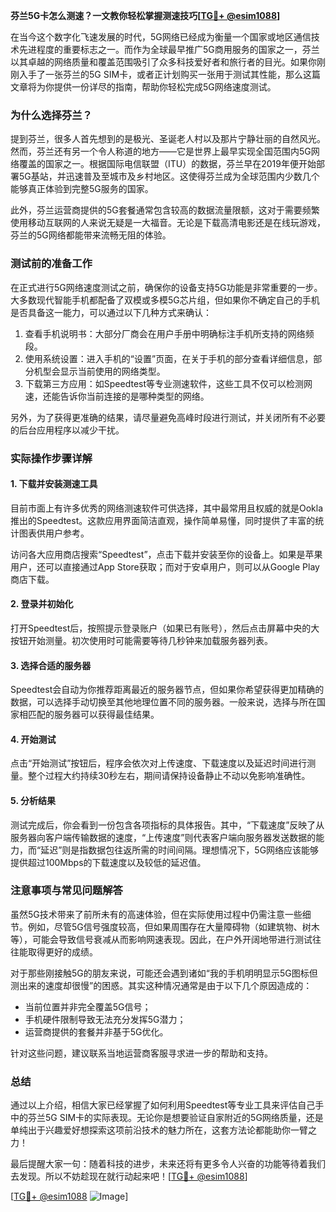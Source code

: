 **芬兰5G卡怎么测速？一文教你轻松掌握测速技巧[[TG💪+ @esim1088](https://t.me/s/esim1088)]**

在当今这个数字化飞速发展的时代，5G网络已经成为衡量一个国家或地区通信技术先进程度的重要标志之一。而作为全球最早推广5G商用服务的国家之一，芬兰以其卓越的网络质量和覆盖范围吸引了众多科技爱好者和旅行者的目光。如果你刚刚入手了一张芬兰的5G SIM卡，或者正计划购买一张用于测试其性能，那么这篇文章将为你提供一份详尽的指南，帮助你轻松完成5G网络速度测试。

### 为什么选择芬兰？

提到芬兰，很多人首先想到的是极光、圣诞老人村以及那片宁静壮丽的自然风光。然而，芬兰还有另一个令人称道的地方——它是世界上最早实现全国范围内5G网络覆盖的国家之一。根据国际电信联盟（ITU）的数据，芬兰早在2019年便开始部署5G基站，并迅速普及至城市及乡村地区。这使得芬兰成为全球范围内少数几个能够真正体验到完整5G服务的国家。

此外，芬兰运营商提供的5G套餐通常包含较高的数据流量限额，这对于需要频繁使用移动互联网的人来说无疑是一大福音。无论是下载高清电影还是在线玩游戏，芬兰的5G网络都能带来流畅无阻的体验。

### 测试前的准备工作

在正式进行5G网络速度测试之前，确保你的设备支持5G功能是非常重要的一步。大多数现代智能手机都配备了双模或多模5G芯片组，但如果你不确定自己的手机是否具备这一能力，可以通过以下几种方式来确认：

1. 查看手机说明书：大部分厂商会在用户手册中明确标注手机所支持的网络频段。
2. 使用系统设置：进入手机的“设置”页面，在关于手机的部分查看详细信息，部分机型会显示当前使用的网络类型。
3. 下载第三方应用：如Speedtest等专业测速软件，这些工具不仅可以检测网速，还能告诉你当前连接的是哪种类型的网络。

另外，为了获得更准确的结果，请尽量避免高峰时段进行测试，并关闭所有不必要的后台应用程序以减少干扰。

### 实际操作步骤详解

#### 1. 下载并安装测速工具
目前市面上有许多优秀的网络测速软件可供选择，其中最常用且权威的就是Ookla推出的Speedtest。这款应用界面简洁直观，操作简单易懂，同时提供了丰富的统计图表供用户参考。

访问各大应用商店搜索“Speedtest”，点击下载并安装至你的设备上。如果是苹果用户，还可以直接通过App Store获取；而对于安卓用户，则可以从Google Play商店下载。

#### 2. 登录并初始化
打开Speedtest后，按照提示登录账户（如果已有账号），然后点击屏幕中央的大按钮开始测量。初次使用时可能需要等待几秒钟来加载服务器列表。

#### 3. 选择合适的服务器
Speedtest会自动为你推荐距离最近的服务器节点，但如果你希望获得更加精确的数据，可以选择手动切换至其他地理位置不同的服务器。一般来说，选择与所在国家相匹配的服务器可以获得最佳结果。

#### 4. 开始测试
点击“开始测试”按钮后，程序会依次对上传速度、下载速度以及延迟时间进行测量。整个过程大约持续30秒左右，期间请保持设备静止不动以免影响准确性。

#### 5. 分析结果
测试完成后，你会看到一份包含各项指标的具体报告。其中，“下载速度”反映了从服务器向客户端传输数据的速度，“上传速度”则代表客户端向服务器发送数据的能力，而“延迟”则是指数据包往返所需的时间间隔。理想情况下，5G网络应该能够提供超过100Mbps的下载速度以及较低的延迟值。

### 注意事项与常见问题解答

虽然5G技术带来了前所未有的高速体验，但在实际使用过程中仍需注意一些细节。例如，尽管5G信号强度较高，但如果周围存在大量障碍物（如建筑物、树木等），可能会导致信号衰减从而影响网速表现。因此，在户外开阔地带进行测试往往能取得更好的成绩。

对于那些刚接触5G的朋友来说，可能还会遇到诸如“我的手机明明显示5G图标但测出来的速度却很慢”的困惑。其实这种情况通常是由于以下几个原因造成的：
- 当前位置并非完全覆盖5G信号；
- 手机硬件限制导致无法充分发挥5G潜力；
- 运营商提供的套餐并非基于5G优化。

针对这些问题，建议联系当地运营商客服寻求进一步的帮助和支持。

### 总结

通过以上介绍，相信大家已经掌握了如何利用Speedtest等专业工具来评估自己手中的芬兰5G SIM卡的实际表现。无论你是想要验证自家附近的5G网络质量，还是单纯出于兴趣爱好想探索这项前沿技术的魅力所在，这套方法论都能助你一臂之力！

最后提醒大家一句：随着科技的进步，未来还将有更多令人兴奋的功能等待着我们去发现。所以不妨趁现在就行动起来吧！[[TG💪+ @esim1088](https://t.me/s/esim1088)] 

[[TG💪+ @esim1088](https://t.me/s/esim1088) ![Image](https://i.postimg.cc/4NQfJmqS/Snipaste-2025-05-13-00-14-12.png)]